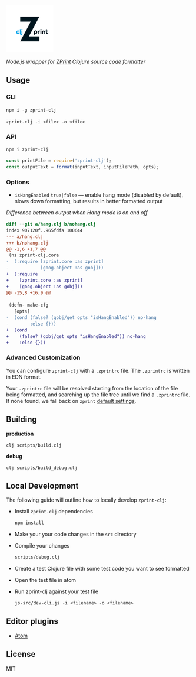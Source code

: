 <img src="logo.png" width=128 />

_Node.js wrapper for [ZPrint](https://github.com/kkinnear/zprint) Clojure source code formatter_

## Usage

### CLI

```
npm i -g zprint-clj

zprint-clj -i <file> -o <file>
```

### API

```
npm i zprint-clj
```

```js
const printFile = require('zprint-clj');
const outputText = format(inputText, inputFilePath, opts);
```

### Options

* `isHangEnabled` `true|false` — enable hang mode (disabled by default), slows down formatting, but results in better formatted output

*Difference between output when Hang mode is on and off*

```diff
diff --git a/hang.clj b/nohang.clj
index 907120f..965fdfa 100644
--- a/hang.clj
+++ b/nohang.clj
@@ -1,6 +1,7 @@
 (ns zprint-clj.core
-  (:require [zprint.core :as zprint]
-            [goog.object :as gobj]))
+  (:require
+    [zprint.core :as zprint]
+    [goog.object :as gobj]))
@@ -15,8 +16,9 @@

 (defn- make-cfg
   [opts]
-  (cond (false? (gobj/get opts "isHangEnabled")) no-hang
-        :else {}))
+  (cond
+    (false? (gobj/get opts "isHangEnabled")) no-hang
+    :else {}))
```

### Advanced Customization

You can configure `zprint-clj` with a `.zprintrc` file. The `.zprintrc` is written in EDN format.

Your `.zprintrc` file will be resolved starting from the location of the file being formatted, and searching up the file tree until we find a `.zprintrc` file. If none found, we fall back on `zprint` [default settings](https://github.com/kkinnear/zprint#quick-start).

## Building

**production**

```
clj scripts/build.clj
```

**debug**

```
clj scripts/build_debug.clj
```

## Local Development

The following guide will outline how to locally develop `zprint-clj`:

- Install `zprint-clj` dependencies

  ```bash
  npm install
  ```

- Make your your code changes in the `src` directory

- Compile your changes

  ```bash
  scripts/debug.clj
  ```

- Create a test Clojure file with some test code you want to see formatted

- Open the test file in atom

- Run zprint-clj against your test file

  ```clojure
  js-src/dev-cli.js -i <filename> -o <filename>
  ```

## Editor plugins

- [Atom](https://github.com/roman01la/zprint-atom)

## License

MIT
